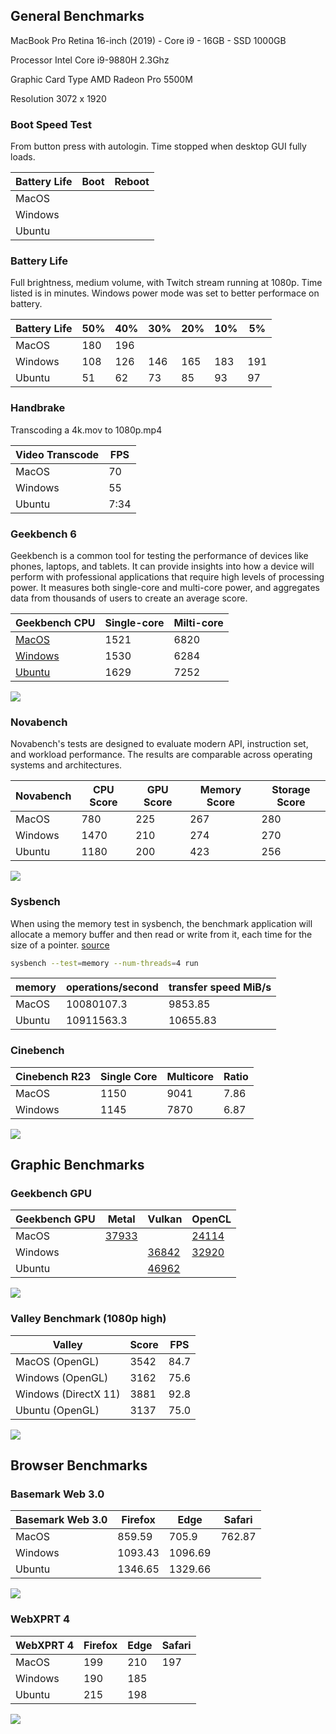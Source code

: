 ## General Benchmarks

MacBook Pro Retina 16-inch (2019) - Core i9 - 16GB - SSD 1000GB

Processor
Intel Core i9-9880H 2.3Ghz

Graphic Card Type
AMD Radeon Pro 5500M

Resolution
3072 x 1920

### Boot Speed Test

From button press with autologin. Time stopped when desktop GUI fully loads.

| Battery Life | Boot | Reboot |
| ------------ | ---- | ------ |
| MacOS        |      |        |
| Windows      |      |        |
| Ubuntu       |      |        |

### Battery Life

Full brightness, medium volume, with Twitch stream running at 1080p. Time listed is in minutes. Windows power mode was set to better performace on battery.

| Battery Life | 50%  | 40%  | 30%  | 20%  | 10%  | 5%   |
| ------------ | ---- | ---- | ---- | ---- | ---- | ---- |
| MacOS        | 180  | 196  |      |      |      |      |
| Windows      | 108  | 126  | 146  | 165  | 183  | 191  |
| Ubuntu       | 51   | 62   | 73   | 85   | 93   | 97   |

### Handbrake

Transcoding a 4k.mov to 1080p.mp4

| Video Transcode | FPS  |
| --------------- | ---- |
| MacOS           | 70   |
| Windows         | 55   |
| Ubuntu          | 7:34   |

### Geekbench 6

Geekbench is a common tool for testing the performance of devices like phones, laptops, and tablets. It can provide insights into how a device will perform with professional applications that require high levels of processing power. It measures both single-core and multi-core power, and aggregates data from thousands of users to create an average score.

| Geekbench CPU                                           | Single-core | Milti-core |
| ------------------------------------------------------- | ----------- | ---------- |
| [MacOS](https://browser.geekbench.com/v6/cpu/9332803)   | 1521        | 6820       |
| [Windows](https://browser.geekbench.com/v6/cpu/9390869) | 1530        | 6284       |
| [Ubuntu](https://browser.geekbench.com/v6/cpu/9340751)  | 1629        | 7252       |

![](https://github.com/TechHutTV/benchmarking/blob/main/2024-MacWinLinux/images/Geekbench%206%20CPU.png)

### Novabench

Novabench's tests are designed to evaluate modern API, instruction set, and workload performance. The results are comparable across operating systems and architectures.

| Novabench      | CPU Score | GPU Score | Memory Score | Storage Score |
| -------------- | --------- | --------- | ------------ | ------------- | 
| MacOS          | 780       | 225       | 267          | 280           | 
| Windows        | 1470      | 210       | 274          | 270           | 
| Ubuntu         | 1180      | 200       | 423          | 256           | 

![](https://github.com/TechHutTV/benchmarking/blob/main/2024-MacWinLinux/images/NovaBench.png)

### Sysbench

When using the memory test in sysbench, the benchmark application will allocate a memory buffer and then read or write from it, each time for the size of a pointer. [source](https://wiki.gentoo.org/wiki/Sysbench)

```bash
sysbench --test=memory --num-threads=4 run
```

| memory  | operations/second | transfer speed MiB/s | 
| ------- | ----------------- | -------------------- | 
| MacOS   | 10080107.3        | 9853.85              |
| Ubuntu  | 10911563.3        | 10655.83             |

### Cinebench
| Cinebench R23  | Single Core | Multicore | Ratio |
| -------------- | ----------- | --------- | ----- |
| MacOS          | 1150        | 9041      | 7.86  |
| Windows        | 1145        | 7870      | 6.87  |

![](https://github.com/TechHutTV/benchmarking/blob/main/2024-MacWinLinux/images/Cinebench%20R23.png)

## Graphic Benchmarks

### Geekbench GPU

| Geekbench GPU | Metal      | Vulkan     | OpenCL     | 
| ------------- | ---------- | ---------- | --------------------------------------------------------- |
| MacOS         | [37933](https://browser.geekbench.com/v6/compute/3289995)              |            | [24114](https://browser.geekbench.com/v6/compute/3289934) |
| Windows       |            | [36842](https://browser.geekbench.com/v6/compute/3308764)              | [32920](https://browser.geekbench.com/v6/compute/3308755) |
| Ubuntu        |            | [46962](https://browser.geekbench.com/v6/compute/3292510) |            |

![](https://github.com/TechHutTV/benchmarking/blob/main/2024-MacWinLinux/images/Geekbench%206%20GPU.png)


### Valley Benchmark (1080p high) 

| Valley               | Score | FPS   | 
| -------------------- | ----- | ----- | 
| MacOS (OpenGL)       | 3542  | 84.7  |
| Windows (OpenGL)     | 3162  | 75.6  |
| Windows (DirectX 11) | 3881  | 92.8  |
| Ubuntu (OpenGL)      | 3137  | 75.0  |

![](https://github.com/TechHutTV/benchmarking/blob/main/2024-MacWinLinux/images/Valley%20Benchmark.png)

## Browser Benchmarks 

### Basemark Web 3.0

| Basemark Web 3.0 | Firefox | Edge    | Safari   |
| ---------------- | ------- | ------- | -------- |
| MacOS            | 859.59  | 705.9   | 762.87   |
| Windows          | 1093.43 | 1096.69 |          |
| Ubuntu           | 1346.65 | 1329.66 |          |

![](https://github.com/TechHutTV/benchmarking/blob/main/2024-MacWinLinux/images/Basemark%20Web%203.0.png)

### WebXPRT 4

| WebXPRT 4        | Firefox | Edge    | Safari   |
| ---------------- | ------- | ------- | -------- |
| MacOS            | 199     | 210     | 197      |
| Windows          | 190     | 185     |          |
| Ubuntu           | 215     | 198     |          |

![](https://github.com/TechHutTV/benchmarking/blob/main/2024-MacWinLinux/images/WebXPRT%204.png)
